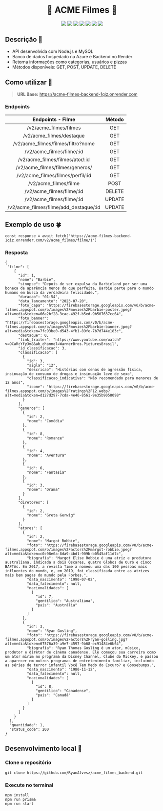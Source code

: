 <h1 align="center"> 💙 ACME Filmes 💖 </h1>

<div align="center">  
<img src="https://img.shields.io/badge/Node.js-880000?style=for-the-badge&logo=node.js&logoColor=white" />
<img src="https://img.shields.io/badge/JavaScript-142A4B?style=for-the-badge&logo=javascript&logoColor=white" />
<img src="https://img.shields.io/badge/Express.js-880000?style=for-the-badge&logo=express&logoColor=white" />
<img src="https://img.shields.io/badge/mysql-142A4B?style=for-the-badge&logo=mysql&logoColor=white" />
<img src="https://img.shields.io/badge/prisma-880000?style=for-the-badge&logo=prisma&logoColor=white" />
<img src="https://img.shields.io/badge/microsoft azure-142A4B?style=for-the-badge&logo=microsoft azure&logoColor=white" />
<img src="https://img.shields.io/badge/render-880000?style=for-the-badge&logo=render&logoColor=white" />
</div>


## Descrição 🌺
- API desenvolvida com Node.js e MySQL
- Banco de dados hospedado na Azure e Backend no Render
- Retorna informações como categorias, usuários e pizzas
- Métodos disponíveis: GET, POST, UPDATE, DELETE


## Como utilizar 🥀

> **URL Base:** https://acme-filmes-backend-1qiz.onrender.com

### Endpoints

Endpoints - Filme                       | Método 
:--------------------------------------:|:------------------:  
/v2/acme_filmes/filmes                  | GET
/v2/acme_filmes/destaque                | GET
/v2/acme_filmes/filmes/filtro?nome      | GET
/v2/acme_filmes/filme/:id               | GET
/v2/acme_filmes/filmes/ator/:id         | GET
/v2/acme_filmes/filmes/generos/         | GET
/v2/acme_filmes/filmes/perfil/:id       | GET
/v2/acme_filmes/filme                   | POST
/v2/acme_filmes/filme/:id               | DELETE
/v2/acme_filmes/filme/:id               | UPDATE
/v2/acme_filmes/filme/add_destaque/:id  | UPDATE


## Exemplo de uso 🍀 

```
const response = await fetch('https://acme-filmes-backend-1qiz.onrender.com/v2/acme_filmes/filme/1')
```

### Resposta

```
{
 "filme": [
    {
      "id": 1,
      "nome": "Barbie",
      "sinopse": "Depois de ser expulsa da Barbieland por ser uma boneca de aparência menos do que perfeita, Barbie parte para o mundo humano em busca da verdadeira felicidade.",
      "duracao": "01:54",
      "data_lancamento": "2023-07-20",
      "foto_capa": "https://firebasestorage.googleapis.com/v0/b/acme-filmes.appspot.com/o/images%2Fmovies%2Fbarbie-poster.jpeg?alt=media&token=66a2bf28-3cac-492f-b5ed-9b507637cc64",
      "foto_banner": "https://firebasestorage.googleapis.com/v0/b/acme-filmes.appspot.com/o/images%2Fmovies%2Fbarbie-banner.jpeg?alt=media&token=7fc93be0-d543-4fb1-89fe-7b7d744e183c",
      "destaque": 0,
      "link_trailer": "https://www.youtube.com/watch?v=OCaRcYfy3m8&ab_channel=WarnerBros.PicturesBrasil",
      "id_classificacao": 3,
      "classificacao": [
        {
          "id": 3,
          "sigla": "12",
          "descricao": "Histórias com cenas de agressão física, insinuação de consumo de drogas e insinuação leve de sexo",
          "classificacao_indicativa": "Não recomendado para menores de 12 anos",
          "icone": "https://firebasestorage.googleapis.com/v0/b/acme-filmes.appspot.com/o/images%2Fratings%2F12.webp?alt=media&token=d127d297-7cda-4e46-8561-9e35b9058098"
        }
      ],
      "generos": [
        {
          "id": 2,
          "nome": "Comédia"
        },
        {
          "id": 8,
          "nome": "Romance"
        },
        {
          "id": 4,
          "nome": "Aventura"
        },
        {
          "id": 6,
          "nome": "Fantasia"
        },
        {
          "id": 3,
          "nome": "Drama"
        }
      ],
      "diretores": [
        {
          "id": 2,
          "nome": "Greta Gerwig"
        }
      ],
      "atores": [
        {
          "id": 2,
          "nome": "Margot Robbie",
          "foto": "https://firebasestorage.googleapis.com/v0/b/acme-filmes.appspot.com/o/images%2Factors%2Fmargot-robbie.jpeg?alt=media&token=c0c08e0a-8da9-4bd1-909b-b0545af11d7c",
          "biografia": "Margot Elise Robbie é uma atriz e produtora australiana, indicada a dois Óscares, quatro Globos de Ouro e cinco BAFTAs. Em 2017, a revista Time a nomeou uma das 100 pessoas mais influentes do mundo, e, em 2019, foi classificada entre as atrizes mais bem pagas do mundo pela Forbes.",
          "data_nascimento": "1990-07-02",
          "data_falecimento": null,
          "nacionalidades": [
            {
              "id": 7,
              "gentilico": "Australiana",
              "pais": "Austrália"
            }
          ]
        },
        {
          "id": 3,
          "nome": "Ryan Gosling",
          "foto": "https://firebasestorage.googleapis.com/v0/b/acme-filmes.appspot.com/o/images%2Factors%2Fryan-gosling.jpg?alt=media&token=67576a39-a9e7-4597-9b68-ec91484e6b64",
          "biografia": "Ryan Thomas Gosling é um ator, músico, produtor e diretor de cinema canadense. Ele começou sua carreira como um ator mirim no programa da Disney Channel, Clube do Mickey, e passou a aparecer em outros programas de entretenimento familiar, incluindo as séries de terror infantil Você Tem Medo do Escuro? e Goosebumps.",
          "data_nascimento": "1980-11-12",
          "data_falecimento": null,
          "nacionalidades": [
            {
              "id": 8,
              "gentilico": "Canadense",
              "pais": "Canadá"
            }
          ]
        }
      ]
    }
  ],
  "quantidade": 1,
  "status_code": 200
}
```

## Desenvolvimento local 🌼

### Clone o repositório

```
git clone https://github.com/RyanAlvesz/acme_filmes_backend.git 
```

### Execute no terminal

```
npm install
npm run prisma
npm run start
```
